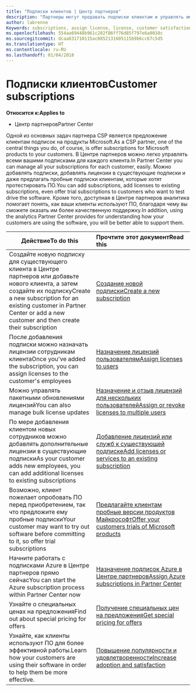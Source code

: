 ```yaml
---
title: "Подписки клиентов | Центр партнеров"
description: "Партнеры могут продавать подписки клиентам и управлять ими в Центре партнеров."
author: labrenne
Keywords: subscriptions, assign license, license, customer satisfaction, Azure subscriptions
ms.openlocfilehash: 554aa69448b961c202f86ff76d85f797e6a0010c
ms.sourcegitcommit: dcaa831710115ac0852131605115b9b6cc67c5d5
ms.translationtype: HT
ms.contentlocale: ru-RU
ms.lasthandoff: 01/04/2018
---
```

# <a name="customer-subscriptions"></a><span data-ttu-id="60952-103">Подписки клиентов</span><span class="sxs-lookup"><span data-stu-id="60952-103">Customer subscriptions</span></span>

**<span data-ttu-id="60952-104">Относится к:</span><span class="sxs-lookup"><span data-stu-id="60952-104">Applies to</span></span>**

-  <span data-ttu-id="60952-105">Центр партнеров</span><span class="sxs-lookup"><span data-stu-id="60952-105">Partner Center</span></span>

<span data-ttu-id="60952-106">Одной из основных задач партнера CSP является предложение клиентам подписок на продукты Microsoft.</span><span class="sxs-lookup"><span data-stu-id="60952-106">As a CSP partner, one of the central things you do, of course, is offer subscriptions for Microsoft products to your customers.</span></span> <span data-ttu-id="60952-107">В Центре партнеров можно легко управлять всеми вашими подписками для каждого клиента.</span><span class="sxs-lookup"><span data-stu-id="60952-107">In Partner Center you can manage all your subscriptions for each customer, easily.</span></span> <span data-ttu-id="60952-108">Можно добавлять подписки, добавлять лицензии в существующие подписки и даже предлагать пробные подписки клиентам, которые хотят протестировать ПО.</span><span class="sxs-lookup"><span data-stu-id="60952-108">You can add subscriptions, add licenses to existing subscriptions, even offer trial subscriptions to customers who want to test drive the software.</span></span> <span data-ttu-id="60952-109">Кроме того, доступная в Центре партнеров аналитика помогает понять, как ваши клиенты используют ПО, благодаря чему вы сможете оказать им более качественную поддержку.</span><span class="sxs-lookup"><span data-stu-id="60952-109">In addition, using the analytics Partner Center provides for understanding how your customers are using the software, you will be better able to support them.</span></span>

|**<span data-ttu-id="60952-110">Действие</span><span class="sxs-lookup"><span data-stu-id="60952-110">To do this</span></span>**   |**<span data-ttu-id="60952-111">Прочтите этот документ</span><span class="sxs-lookup"><span data-stu-id="60952-111">Read this</span></span>**   |
|----------------------|:----------------------|
|<span data-ttu-id="60952-112">Создайте новую подписку для существующего клиента в Центре партнеров или добавьте нового клиента, а затем создайте их подписку</span><span class="sxs-lookup"><span data-stu-id="60952-112">Create a new subscription for an existing customer in Partner Center or add a new customer and then create their subscription</span></span>|[<span data-ttu-id="60952-113">Создание новой подписки</span><span class="sxs-lookup"><span data-stu-id="60952-113">Create a new subscription</span></span>](create-a-new-subscription.md)|
|<span data-ttu-id="60952-114">После добавления подписки можно назначать лицензии сотрудникам клиента</span><span class="sxs-lookup"><span data-stu-id="60952-114">Once you've added the subscription, you can assign licenses to the customer's employees</span></span>  |[<span data-ttu-id="60952-115">Назначение лицензий пользователям</span><span class="sxs-lookup"><span data-stu-id="60952-115">Assign licenses to users</span></span>](assign-licenses-to-users.md)|
|<span data-ttu-id="60952-116">Можно управлять пакетными обновлениями лицензий</span><span class="sxs-lookup"><span data-stu-id="60952-116">You can also manage bulk license updates</span></span>   |[<span data-ttu-id="60952-117">Назначение и отзыв лицензий для нескольких пользователей</span><span class="sxs-lookup"><span data-stu-id="60952-117">Assign or revoke licenses to multiple users</span></span>](bulk-license-provisioning-for-multiple-users.md)|
|<span data-ttu-id="60952-118">По мере добавления клиентом новых сотрудников можно добавлять дополнительные лицензии в существующие подписки</span><span class="sxs-lookup"><span data-stu-id="60952-118">As your customer adds new employees, you can add additional licenses to existing subscriptions</span></span>   |[<span data-ttu-id="60952-119">Добавление лицензий или служб к существующей подписке</span><span class="sxs-lookup"><span data-stu-id="60952-119">Add licenses or services to an existing subscription</span></span>](add-licenses-or-services-to-an-existing-subscription.md)|
|<span data-ttu-id="60952-120">Возможно, клиент пожелает опробовать ПО перед приобретением, так что предложите ему пробные подписки</span><span class="sxs-lookup"><span data-stu-id="60952-120">Your customer may want to try out software before committing to it, so offer trial subscriptions</span></span>    |[<span data-ttu-id="60952-121">Предлагайте клиентам пробные версии продуктов Майкрософт</span><span class="sxs-lookup"><span data-stu-id="60952-121">Offer your customers trials of Microsoft products</span></span>](offer-your-customers-trials-of-microsoft-products.md)|
|<span data-ttu-id="60952-122">Начните работать с подписками Azure в Центре партнеров прямо сейчас</span><span class="sxs-lookup"><span data-stu-id="60952-122">You can start the Azure subscription process within Partner Center now</span></span>   |[<span data-ttu-id="60952-123">Назначение подписок Azure в Центре партнеров</span><span class="sxs-lookup"><span data-stu-id="60952-123">Assign Azure subscriptions in Partner Center</span></span>](assign-azure-subscriptions.md)|
|<span data-ttu-id="60952-124">Узнайте о специальных ценах на предложения</span><span class="sxs-lookup"><span data-stu-id="60952-124">Find out about special pricing for offers</span></span>   |[<span data-ttu-id="60952-125">Получение специальных цен на предложения</span><span class="sxs-lookup"><span data-stu-id="60952-125">Get special pricing for offers</span></span>](get-special-pricing-for-offers.md)|
|<span data-ttu-id="60952-126">Узнайте, как клиенты используют ПО для более эффективной работы.</span><span class="sxs-lookup"><span data-stu-id="60952-126">Learn how your customers are using their software in order to help them be more effective.</span></span>   | [<span data-ttu-id="60952-127">Повышение популярности и удовлетворенности</span><span class="sxs-lookup"><span data-stu-id="60952-127">Increase adoption and satisfaction</span></span>](increasing-adoption-and-satisfaction.md)   | 

































 

 



